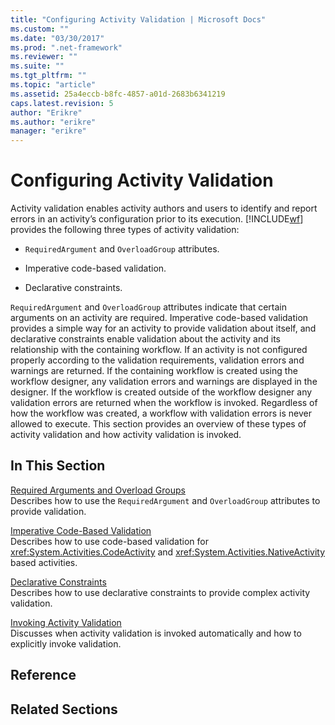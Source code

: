 ```yaml
---
title: "Configuring Activity Validation | Microsoft Docs"
ms.custom: ""
ms.date: "03/30/2017"
ms.prod: ".net-framework"
ms.reviewer: ""
ms.suite: ""
ms.tgt_pltfrm: ""
ms.topic: "article"
ms.assetid: 25a4eccb-b8fc-4857-a01d-2683b6341219
caps.latest.revision: 5
author: "Erikre"
ms.author: "erikre"
manager: "erikre"
---
```

# Configuring Activity Validation
Activity validation enables activity authors and users to identify and report errors in an activity’s configuration prior to its execution. [!INCLUDE[wf](../../../includes/wf-md.md)] provides the following three types of activity validation:  
  
-   `RequiredArgument` and `OverloadGroup` attributes.  
  
-   Imperative code-based validation.  
  
-   Declarative constraints.  
  
 `RequiredArgument` and `OverloadGroup` attributes indicate that certain arguments on an activity are required. Imperative code-based validation provides a simple way for an activity to provide validation about itself, and declarative constraints enable validation about the activity and its relationship with the containing workflow. If an activity is not configured properly according to the validation requirements, validation errors and warnings are returned. If the containing workflow is created using the workflow designer, any validation errors and warnings are displayed in the designer. If the workflow is created outside of the workflow designer any validation errors are returned when the workflow is invoked. Regardless of how the workflow was created, a workflow with validation errors is never allowed to execute. This section provides an overview of these types of activity validation and how activity validation is invoked.  
  
## In This Section  
 [Required Arguments and Overload Groups](../../../docs/framework/windows-workflow-foundation/required-arguments-and-overload-groups.md)  
 Describes how to use the `RequiredArgument` and `OverloadGroup` attributes to provide validation.  
  
 [Imperative Code-Based Validation](../../../docs/framework/windows-workflow-foundation/imperative-code-based-validation.md)  
 Describes how to use code-based validation for <xref:System.Activities.CodeActivity> and <xref:System.Activities.NativeActivity> based activities.  
  
 [Declarative Constraints](../../../docs/framework/windows-workflow-foundation/declarative-constraints.md)  
 Describes how to use declarative constraints to provide complex activity validation.  
  
 [Invoking Activity Validation](../../../docs/framework/windows-workflow-foundation/invoking-activity-validation.md)  
 Discusses when activity validation is invoked automatically and how to explicitly invoke validation.  
  
## Reference  
  
## Related Sections